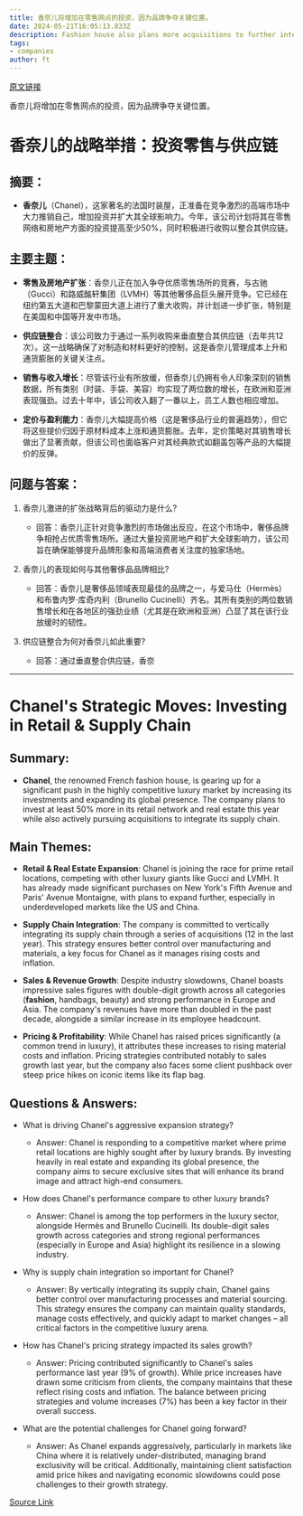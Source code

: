 ```yaml
---
title: 香奈儿将增加在零售网点的投资，因为品牌争夺关键位置。
date: 2024-05-21T16:05:13.833Z
description: Fashion house also plans more acquisitions to further integrate its supply chain
tags: 
- companies
author: ft
---
```


[原文链接](https://ft.com/content/507bb7b3-6ab0-4017-824b-ec2899df6788)

香奈儿将增加在零售网点的投资，因为品牌争夺关键位置。

# **香奈儿的战略举措：投资零售与供应链** 

## 摘要：

- **香奈儿**（Chanel），这家著名的法国时装屋，正准备在竞争激烈的高端市场中大力推销自己，增加投资并扩大其全球影响力。今年，该公司计划将其在零售网络和房地产方面的投资提高至少50%，同时积极进行收购以整合其供应链。

## 主要主题： 

- **零售及房地产扩张**：香奈儿正在加入争夺优质零售场所的竞赛，与古驰（Gucci）和路威酩轩集团（LVMH）等其他奢侈品巨头展开竞争。它已经在纽约第五大道和巴黎蒙田大道上进行了重大收购，并计划进一步扩张，特别是在美国和中国等开发中市场。

- **供应链整合**：该公司致力于通过一系列收购来垂直整合其供应链（去年共12次）。这一战略确保了对制造和材料更好的控制，这是香奈儿管理成本上升和通货膨胀的关键关注点。 

- **销售与收入增长**：尽管该行业有所放缓，但香奈儿仍拥有令人印象深刻的销售数据，所有类别（时装、手袋、美容）均实现了两位数的增长，在欧洲和亚洲表现强劲。过去十年中，该公司收入翻了一番以上，员工人数也相应增加。 

- **定价与盈利能力**：香奈儿大幅提高价格（这是奢侈品行业的普遍趋势），但它将这些提价归因于原材料成本上涨和通货膨胀。去年，定价策略对其销售增长做出了显著贡献，但该公司也面临客户对其经典款式如翻盖包等产品的大幅提价的反弹。 

## 问题与答案： 

1. 香奈儿激进的扩张战略背后的驱动力是什么? 
   - 回答：香奈儿正针对竞争激烈的市场做出反应，在这个市场中，奢侈品牌争相抢占优质零售场所。通过大量投资房地产和扩大全球影响力，该公司旨在确保能够提升品牌形象和高端消费者关注度的独家场地。 

1. 香奈儿的表现如何与其他奢侈品品牌相比? 
   - 回答：香奈儿是奢侈品领域表现最佳的品牌之一，与爱马仕（Hermès）和布鲁内罗·库奇内利（Brunello Cucinelli）齐名。其所有类别的两位数销售增长和在各地区的强劲业绩（尤其是在欧洲和亚洲）凸显了其在该行业放缓时的韧性。 

1. 供应链整合为何对香奈儿如此重要? 
   - 回答：通过垂直整合供应链，香奈

---

# **Chanel's Strategic Moves: Investing in Retail & Supply Chain** 

## Summary: 
- **Chanel**, the renowned French fashion house, is gearing up for a significant push in the highly competitive luxury market by increasing its investments and expanding its global presence. The company plans to invest at least 50% more in its retail network and real estate this year while also actively pursuing acquisitions to integrate its supply chain. 

## Main Themes: 
- **Retail & Real Estate Expansion**: Chanel is joining the race for prime retail locations, competing with other luxury giants like Gucci and LVMH. It has already made significant purchases on New York's Fifth Avenue and Paris' Avenue Montaigne, with plans to expand further, especially in underdeveloped markets like the US and China. 

- **Supply Chain Integration**: The company is committed to vertically integrating its supply chain through a series of acquisitions (12 in the last year). This strategy ensures better control over manufacturing and materials, a key focus for Chanel as it manages rising costs and inflation. 

- **Sales & Revenue Growth**: Despite industry slowdowns, Chanel boasts impressive sales figures with double-digit growth across all categories (**fashion**, handbags, beauty) and strong performance in Europe and Asia. The company's revenues have more than doubled in the past decade, alongside a similar increase in its employee headcount. 

- **Pricing & Profitability**: While Chanel has raised prices significantly (a common trend in luxury), it attributes these increases to rising material costs and inflation. Pricing strategies contributed notably to sales growth last year, but the company also faces some client pushback over steep price hikes on iconic items like its flap bag. 

## Questions & Answers: 
- What is driving Chanel's aggressive expansion strategy? 
   - Answer: Chanel is responding to a competitive market where prime retail locations are highly sought after by luxury brands. By investing heavily in real estate and expanding its global presence, the company aims to secure exclusive sites that will enhance its brand image and attract high-end consumers. 

- How does Chanel's performance compare to other luxury brands? 
   - Answer: Chanel is among the top performers in the luxury sector, alongside Hermès and Brunello Cucinelli. Its double-digit sales growth across categories and strong regional performances (especially in Europe and Asia) highlight its resilience in a slowing industry. 

- Why is supply chain integration so important for Chanel? 
  -  Answer: By vertically integrating its supply chain, Chanel gains better control over manufacturing processes and material sourcing. This strategy ensures the company can maintain quality standards, manage costs effectively, and quickly adapt to market changes – all critical factors in the competitive luxury arena. 

- How has Chanel's pricing strategy impacted its sales growth? 
   - Answer: Pricing contributed significantly to Chanel's sales performance last year (9% of growth). While price increases have drawn some criticism from clients, the company maintains that these reflect rising costs and inflation. The balance between pricing strategies and volume increases (7%) has been a key factor in their overall success. 

- What are the potential challenges for Chanel going forward? 
   - Answer: As Chanel expands aggressively, particularly in markets like China where it is relatively under-distributed, managing brand exclusivity will be critical. Additionally, maintaining client satisfaction amid price hikes and navigating economic slowdowns could pose challenges to their growth strategy.

[Source Link](https://ft.com/content/507bb7b3-6ab0-4017-824b-ec2899df6788)

